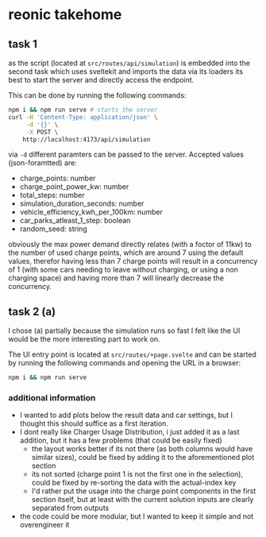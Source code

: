 # reonic takehome

## task 1

as the script (located at `src/routes/api/simulation`) is embedded into the second task which uses sveltekit and imports the data via its loaders its best to start the server and directly access the endpoint.

This can be done by running the following commands:

```bash
npm i && npm run serve # starts the server
curl -H 'Content-Type: application/json' \
     -d '{}' \
     -X POST \
    http://localhost:4173/api/simulation
```

via `-d` different paramters can be passed to the server. Accepted values (json-foramtted) are:

- charge_points: number
- charge_point_power_kw: number
- total_steps: number
- simulation_duration_seconds: number
- vehicle_efficiency_kwh_per_100km: number
- car_parks_atleast_1_step: boolean
- random_seed: string

obviously the max power demand directly relates (with a foctor of 11kw) to the number of used charge points, which are around 7 using the default values, therefor having less than 7 charge points will result in a concurrency of 1 (with some cars needing to leave without charging, or using a non charging space) and having more than 7 will linearly decrease the concurrency.

## task 2 (a)

I chose (a) partially because the simulation runs so fast I felt like the UI would be the more interesting part to work on.

The UI entry point is located at `src/routes/+page.svelte` and can be started by running the following commands and opening the URL in a browser:

```bash
npm i && npm run serve
```

### additional information

- I wanted to add plots below the result data and car settings, but I thought this should suffice as a first iteration.
- I dont really like Charger Usage Distribution, i just added it as a last addition, but it has a few problems (that could be easily fixed)
  - the layout works better if its not there (as both columns would have similar sizes), could be fixed by adding it to the aforementioned plot section
  - its not sorted (charge point 1 is not the first one in the selection), could be fixed by re-sorting the data with the actual-index key
  - I'd rather put the usage into the charge point components in the first section itself, but at least with the current solution inputs are clearly separated from outputs
- the code could be more modular, but I wanted to keep it simple and not overengineer it
